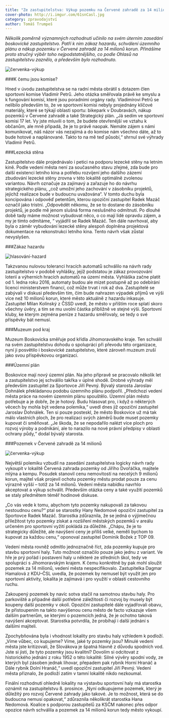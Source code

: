 ```yaml
---
title: "Ze zastupitelstva: Výkup pozemku na Červené zahradě za 14 milionů, nový územní plán a zákaz hazardu"
cover-photo: http://i.imgur.com/61snCasl.jpg
category: zpravodajství
author: Tomáš Trumpeš
---
```


*Několik poměrně významných rozhodnutí učinilo na svém úterním zasedání boskovické zastupitelstvo. Patří k nim zákaz hazardu, schválení územního plánu a nákup pozemku v Červené zahradě za 14 milionů korun. Přinášíme proto stručný výběr toho nejpodstatnějšího, co podle Ohlasů na zastupitelstvu zaznělo, a především bylo rozhodnuto.*

<img src="http://i.imgur.com/61snCas.jpg" alt="červenka-výkup" class="img-responsive">

###K čemu jsou komise?

Hned v úvodu zastupitelstva se na radní města obrátil s dotazem člen sportovní komise Vladimír Petrů. Jeho otázka směřovala právě ke smyslu a k fungování komisí, které jsou poradními orgány rady. Vladimírovi Petrů se nelíbilo především to, že ve sportovní komisi nebyly projednány klíčové materiály, které se týkají oblasti sportu: bikepark v Doubravách, nákup pozemků v Červené zahradě a také Strategický plán. „Já sedím ve sportovní komisi 17 let. Vy jste mluvili o tom, že budete otevřenější ve vztahu k občanům, ale mně připadá, že je to právě naopak. Nemáte zájem s námi komunikovat, náš názor vás nezajímá a do komise nám všechno dáte, až to bude hotové a naplánované. Takto to na mě teď působí,“ shrnul své výhrady Vladimír Petrů.

###Lezecká stěna

Zastupitelstvo dále projednávalo i petici na podporu lezecké stěny na letním kině. Podle vedení města není za současného stavu zřejmé, zda bude pro další existenci letního kina a potřebu rozvíjení jeho dalšího zázemí zbudování lezecké stěny zrovna v této lokalitě optimálně zvolenou variantou. Návrh označuje za zajímavý a zařazuje ho do návrhu strategického plánu, „což umožní jeho zachování v zásobníku projektů, jejichž realizace bude v budoucnu uvažována“. V tomto duchu byla koncipována i odpověď petentům, kterou opoziční zastupitel Radek Mazáč označil jako tristní. „Odpovědět někomu, že se to dostane do zásobníku projektů, je podle mě jenom slušná forma neslušného odmítnutí. Po dlouhé době tady máme možnost vybudovat něco, o co mají lidé opravdu zájem, a my je tímto odmítáme, “ vyjádřil se Radek Mazáč. Ten dále navrhoval, aby byla o záměr vybudování lezecké stěny alespoň doplněna projektová dokumentace na rekonstrukci letního kina. Tento návrh však zůstal nevyslyšen.

###Zákaz hazardu

<img src="http://i.imgur.com/38Mzhl2.jpg.jpg" alt="hlasování-hazard" class="img-responsive">

Takzvanou nulovou toleranci hracích automatů schválilo na návrh rady zastupitelstvo v podobě vyhlášky, jejíž podstatou je zákaz provozování loterií a výherních hracích automatů na území města. Vyhláška začne platit od 1. ledna roku 2016, automaty budou ale mizet postupně až po odebírání licencí ministerstvem financí, což může trvat i rok až dva. Zastupitelé se zabývali v diskusi především tím, čím bude nahrazen výpadek příjmů ve výši více než 10 milionů korun, které město aktuálně z hazardu inkasuje. Zastupitel Milan Kolínský z ČSSD uvedl, že město v příštím roce splatí skoro všechny úvěry, a tím se mu uvolní částka přibližně ve stejné výši. Sportovní kluby, ke kterým zejména peníze z hazardu směřovaly, se tedy o své příspěvky bát nemusí.

###Muzeum pod kraj

Muzeum Boskovicka směřuje pod křídla Jihomoravského kraje. Ten schválil na svém zastupitelstvu dohodu o spolupráci při převodu této organizace, nyní ji posvětilo i boskovické zastupitelstvo, které zároveň muzeum zruší jako svou příspěvkovou organizaci.

###Územní plán

Boskovice mají nový územní plán. Na jeho přípravě se pracovalo několik let a zastupitelstvo jej schválilo takřka v úplné shodě. Drobné výhrady měl především zastupitel za Sportovce Jiří Pevný. Bývalý starosta Jaroslav Dohnálek překládanou podobu územního plánu podpořil. „Předchozí vedení města práce na novém územním plánu spouštělo. Územní plán město potřebuje a je dobře, že je hotový. Budu hlasovat pro, i když o některých věcech by mohla být vedena polemika,“ uvedl dnes již opoziční zastupitel Jaroslav Dohnálek. Ten si pouze posteskl, že město Boskovice už má tak málo vlastních ploch, že pro realizaci svých záměrů bude muset pozemky kupovat či směňovat. „Je škoda, že se nepodařilo nalézt více ploch pro rozvoj výroby a podnikání, ale to narazilo na nové právní předpisy v oblasti ochrany půdy,“ dodal bývalý starosta.

###Pozemek v Červené zahradě za 14 milionů

<img src="http://i.imgur.com/61snCas.jpg" alt="červenka-výkup" class="img-responsive">

Největší polemiku vzbudil na zasedání zastupitelstva logicky návrh rady vykoupit v lokalitě Červená zahrada pozemky od Jiřího Dvořáčka, majitele mlýna a kempu. Posudek stanovil cenu nemovitostí na necelých 9 milionů korun, majitel však projevil ochotu pozemky městu prodat pouze za cenu výrazně vyšší – totiž za 14 milionů. Vedení města nabídku navrhlo akceptovat a výkup schválit. Především otázka ceny a také využití pozemků se staly předmětem téměř hodinové diskuse. 

„Co vás vede k tomu, abychom tyto pozemky nakupovali za takovou nestoudnou cenu?“ ptal se starostky Hany Nedomové opoziční zastupitel za Sportovce Radek Mazáč. Starostka zdůraznila, že se jedná o výjimečnou příležitost tyto pozemky získat a rozšíření městských pozemků v areálu určeném pro sportovní vyžití pokládá za důležité. „Chápu, že je to strategicky důležité, ale navýšení ceny je příliš velké, neměli bychom to kupovat za každou cenu,“ oponoval zastupitel Dominik Božek z TOP 09. 

Vedení města rovněž odmítlo jednoznačně říct, zda pozemky kupuje pro stavbu sportovní haly. Tuto možnost označilo pouze jako jednu z variant. Ve hře je prý pořád i postavení haly u některé ze středních škol, tedy ve spolupráci s Jihomoravským krajem. K čemu konkrétně by pak mohl sloužit pozemek za 14 milionů, vedení města nespecifikovalo. Zastupitelka Dagmar Hamalová z KDU–ČSL uvedla, že pozemek by nemusel být využit jen pro sportovní aktivity, lokalita je zajímavá i pro využití v oblasti cestovního ruchu. 

Zakoupený pozemek by navíc sotva stačil na samotnou stavbu haly. Pro parkoviště a případné další potřebné záležitosti či rozvoj by musely být koupeny další pozemky v okolí. Opoziční zastupitelé dále vyjadřovali obavu, že přistoupením na takto navýšenou cenu město de facto vzkazuje všem dalším partnerům, se kterými o pozemcích jedná, že je ochotno taková navýšení akceptovat. Starostka potvrdila, že probíhají i další jednání s dalšími majiteli. 

Zpochybňována byla i vhodnost lokality pro stavbu haly vzhledem k podloží. „Víme vůbec, co kupujeme? Víme, jaké ty pozemky jsou? Minulé vedení města jste kritizovali, že Slovákova je špatná hlavně z důvodu spodních vod. Jste si jisti, že tyto pozemky jsou kvalitní? Dovolím si odcitovat z historického jednání z roku 1952 o této lokalitě: Silné vývěry spodní vody, ze kterých byl zásoben jednak lihovar, přepadem pak rybník Horní Hranáč a Dále rybník Dolní Hranáč,“ uvedl opoziční zastupitel Jiří Pevný. Vedení města přiznalo, že podloží zatím v tamní lokalitě nikdo nezkoumal.

Finální rozhodnutí ohledně lokality na výstavbu sportovní haly má starostka oznámit na zastupitelstvu 8. prosince. „Nyní odkupujeme pozemek, který je důležitý pro rozvoj Červené zahrady jako takové. Je to možnost, která se do budoucna nemusí opakovat,“ zdůraznila několikrát starostka Hana Nedomová. Koalice s podporou zastupitelů za KSČM nakonec přes odpor opozice návrh schválila a pozemek za 14 milionů korun tedy město vykoupí.


